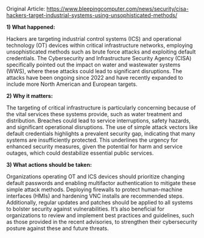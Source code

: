 Original Article: https://www.bleepingcomputer.com/news/security/cisa-hackers-target-industrial-systems-using-unsophisticated-methods/

**1) What happened:**

Hackers are targeting industrial control systems (ICS) and operational technology (OT) devices within critical infrastructure networks, employing unsophisticated methods such as brute force attacks and exploiting default credentials. The Cybersecurity and Infrastructure Security Agency (CISA) specifically pointed out the impact on water and wastewater systems (WWS), where these attacks could lead to significant disruptions. The attacks have been ongoing since 2022 and have recently expanded to include more North American and European targets.

**2) Why it matters:**

The targeting of critical infrastructure is particularly concerning because of the vital services these systems provide, such as water treatment and distribution. Breaches could lead to service interruptions, safety hazards, and significant operational disruptions. The use of simple attack vectors like default credentials highlights a prevalent security gap, indicating that many systems are insufficiently protected. This underlines the urgency for enhanced security measures, given the potential for harm and service outages, which could destabilize essential public services.

**3) What actions should be taken:**

Organizations operating OT and ICS devices should prioritize changing default passwords and enabling multifactor authentication to mitigate these simple attack methods. Deploying firewalls to protect human-machine interfaces (HMIs) and hardening VNC installs are recommended steps. Additionally, regular updates and patches should be applied to all systems to bolster security against vulnerabilities. It’s also beneficial for organizations to review and implement best practices and guidelines, such as those provided in the recent advisories, to strengthen their cybersecurity posture against these and future threats.